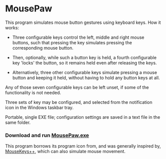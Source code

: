 # MousePaw

This program simulates mouse button gestures using keyboard keys.  How it works:

- Three configurable keys control the left, middle and right mouse buttons, such that pressing the key simulates pressing the corresponding mouse button.

- Then, optionally, while such a button key is held, a fourth configurable key 'locks' the button, so it remains held even after releasing the keys.

- Alternatively, three other configurable keys simulate pressing a mouse button and keeping it held, without having to hold any button keys at all.

Any of those seven configurable keys can be left unset, if some of the functionality is not needed.

Three sets of key may be configured, and selected from the notification icon in the Windows taskbar tray.

Portable, single EXE file; configuration settings are saved in a text file in the same folder.

### Download and run [MousePaw.exe](https://github.com/spaceflint7/MousePaw/blob/master/MousePaw.exe)

This program borrows its program icon from, and was generally inspired by, [MouseKeys++](https://github.com/DarthBrento/MouseKeysPlusPlus), which can also simulate mouse movement.
